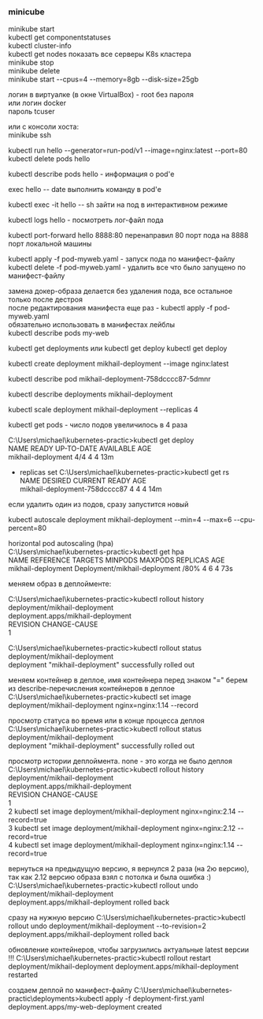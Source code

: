 ### minicube

minikube start  
kubectl get componentstatuses  
kubectl cluster-info  
kubectl get nodes показать все серверы K8s кластера  
minikube stop  
minikube delete  
minikube start --cpus=4 --memory=8gb --disk-size=25gb  

логин в виртуалке (в окне VirtualBox) - root без пароля  
или логин docker  
пароль tcuser  

или с консоли хоста:  
minikube ssh  


kubectl run hello --generator=run-pod/v1 --image=nginx:latest --port=80  
kubectl delete pods hello  

kubectl describe pods hello - информация о pod'е  

exec hello -- date  выполнить команду в pod'е  

kubectl exec -it hello -- sh зайти на под в интерактивном режиме  

kubectl logs hello - посмотреть лог-файл пода  

kubectl port-forward hello 8888:80 перенаправил 80 порт пода на 8888 порт локальной машины  

kubectl apply -f pod-myweb.yaml - запуск пода по манифест-файлу  
kubectl delete -f pod-myweb.yaml - удалить все что было запущено по манифест-файлу  

замена докер-образа делается без удаления пода, все остальное только после дестроя  
после редактирования манифеста еще раз - kubectl apply -f pod-myweb.yaml  
обязательно использовать в манифестах лейблы  
kubectl describe pods my-web  




kubectl get deployments  или  kubectl get deploy
kubectl get deploy  

kubectl create deployment mikhail-deployment --image nginx:latest  

kubectl describe pod mikhail-deployment-758dcccc87-5dmnr  

kubectl describe deployments mikhail-deployment  

kubectl scale deployment mikhail-deployment --replicas 4  

kubectl get pods  - число подов увеличилось в 4 раза  

C:\Users\michael\kubernetes-practic>kubectl get deploy  
NAME                 READY   UP-TO-DATE   AVAILABLE   AGE  
mikhail-deployment   4/4     4            4           13m  

 - replicas set
C:\Users\michael\kubernetes-practic>kubectl get rs  
NAME                            DESIRED   CURRENT   READY   AGE  
mikhail-deployment-758dcccc87   4         4         4       14m  

если удалить один из подов, сразу запустится новый  

kubectl autoscale deployment mikhail-deployment --min=4 --max=6 --cpu-percent=80  


horizontal pod autoscaling (hpa)  
C:\Users\michael\kubernetes-practic>kubectl get hpa  
NAME                 REFERENCE                       TARGETS         MINPODS   MAXPODS   REPLICAS   AGE  
mikhail-deployment   Deployment/mikhail-deployment   <unknown>/80%   4         6         4          73s  


меняем образ в деплойменте:

C:\Users\michael\kubernetes-practic>kubectl rollout history deployment/mikhail-deployment  
deployment.apps/mikhail-deployment  
REVISION  CHANGE-CAUSE  
1         <none>  

C:\Users\michael\kubernetes-practic>kubectl rollout status deployment/mikhail-deployment  
deployment "mikhail-deployment" successfully rolled out  

меняем контейнер в деплое, имя контейнера перед знаком "=" берем из describe-перечисления контейнеров в деплое  
C:\Users\michael\kubernetes-practic>kubectl set image deployment/mikhail-deployment nginx=nginx:1.14 --record  

просмотр статуса во время или в конце процесса деплоя  
C:\Users\michael\kubernetes-practic>kubectl rollout status deployment/mikhail-deployment  
deployment "mikhail-deployment" successfully rolled out  


просмотр истории деплоймента. none - это когда не было деплоя  
C:\Users\michael\kubernetes-practic>kubectl rollout history deployment/mikhail-deployment  
deployment.apps/mikhail-deployment  
REVISION  CHANGE-CAUSE  
1         <none>  
2         kubectl set image deployment/mikhail-deployment nginx=nginx:2.14 --record=true  
3         kubectl set image deployment/mikhail-deployment nginx=nginx:2.12 --record=true  
4         kubectl set image deployment/mikhail-deployment nginx=nginx:1.14 --record=true  


вернуться на предыдущую версию, я вернулся 2 раза (на 2ю версию), так как 2.12 версию образа взял с потолка и была ошибка :)  
C:\Users\michael\kubernetes-practic>kubectl rollout undo deployment/mikhail-deployment   
deployment.apps/mikhail-deployment rolled back  

сразу на нужную версию
C:\Users\michael\kubernetes-practic>kubectl rollout undo deployment/mikhail-deployment --to-revision=2
deployment.apps/mikhail-deployment rolled back

обновление контейнеров, чтобы загрузились актуальные latest версии !!!
C:\Users\michael\kubernetes-practic>kubectl rollout restart deployment/mikhail-deployment
deployment.apps/mikhail-deployment restarted

создаем деплой по манифест-файлу
C:\Users\michael\kubernetes-practic\deployments>kubectl apply -f deployment-first.yaml
deployment.apps/my-web-deployment created